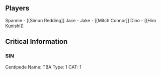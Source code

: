 ## Players
Spannie - [[Simon Redding]]
Jace -
Jake - [[Mitch Connor]]
Dino - [[Hiro Kunishi]]

## Critical Information

### SIN
Centipede
Name: TBA
Type: 1
CAT: 1

